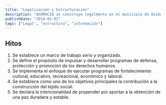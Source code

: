 ```yaml
---
title: "Legalización y Estructuración"
description: "ASOMUCIQ se construye legalmente en el municipio de Quibdó."
publishDate: "2018-02-02"
tags: ["Legal", "estructura", "información"]
---
```


## Hitos

1. Se establece un marco de trabajo serio y organizado.
2. Se define el propósito de impulsar y desarrollar programas de defensa, protección y promoción de los derechos humanos.
3. Se implementa el enfoque de ejecutar programas de fortalecimiento cultural, educativo, recreacional, económico y laboral.
4. Se establece como uno de los objetivos principales la contribución a la construcción del tejido social.
5. Se declara la intencionalidad de propender por aportar a la obtención de una paz duradera y estable.